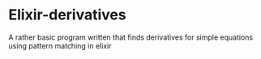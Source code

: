 # Elixir-derivatives
A rather basic program written that finds derivatives for simple equations using pattern matching in elixir
